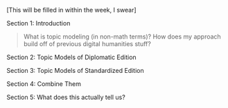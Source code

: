 [This will be filled in within the week, I swear]

Section 1: Introduction
>What is topic modeling (in non-math terms)?
>How does my approach build off of previous digital humanities stuff?

Section 2: Topic Models of Diplomatic Edition



Section 3: Topic Models of Standardized Edition

Section 4: Combine Them

Section 5: What does this actually tell us?
